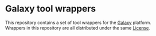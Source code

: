 # Galaxy tool wrappers

This repository contains a set of tool wrappers for the [Galaxy](https://github.com/galaxyproject) platform. Wrappers in this repository are all distributed under the same [License](https://github.com/fabio-cumbo/galaxytools/blob/master/LICENSE).
